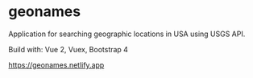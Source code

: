 # geonames

Application for searching geographic locations in USA using USGS API.

Build with: Vue 2, Vuex, Bootstrap 4

https://geonames.netlify.app
